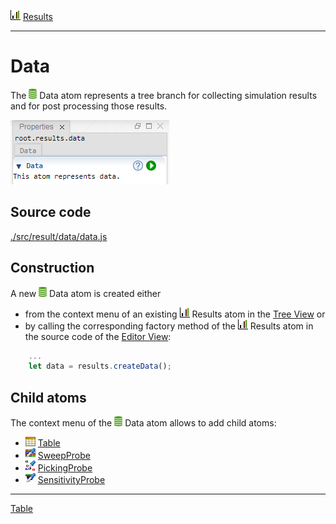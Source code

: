 ![](../../../../icons/results.png) [Results](../results.md)

----

# Data

The ![](../../../../icons/data.png) Data atom represents a tree branch for collecting simulation results and for post processing those results.  

![](../../../images/data.png)

## Source code

[./src/result/data/data.js](../../../src/result/data/data.js)

## Construction

A new ![](../../../../icons/data.png) Data atom is created either 

* from the context menu of an existing ![](../../../../icons/results.png) Results atom in the [Tree View](../../views/treeView.md) or 
* by calling the corresponding factory method of the ![](../../../../icons/results.png) Results atom in the source code of the [Editor View](../../views/editorView.md):

```javascript
    ...
    let data = results.createData();	     
```

## Child atoms

The context menu of the ![](../../../../icons/data.png) Data atom allows to add child atoms: 

* ![](../../../../icons/table.png) [Table](./table/table.md)
* ![](../../../../icons/sweepProbe.png) [SweepProbe](./probe/sweepProbe.md)
* ![](../../../../icons/pickingProbe.png) [PickingProbe](./probe/pickingProbe.md)
* ![](../../../../icons/sensitivityProbe.png) [SensitivityProbe](./probe/sensitivityProbe.md)


----
[Table](./table/table.md)
